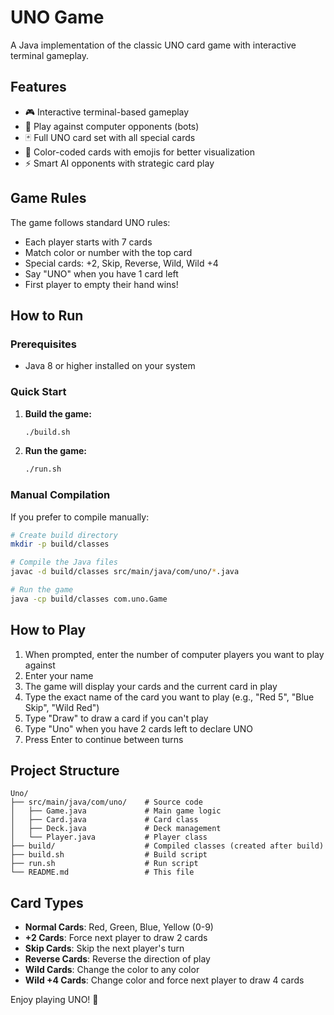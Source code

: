 # UNO Game

A Java implementation of the classic UNO card game with interactive terminal gameplay.

## Features

- 🎮 Interactive terminal-based gameplay
- 🤖 Play against computer opponents (bots)
- 🃏 Full UNO card set with all special cards
- 🎨 Color-coded cards with emojis for better visualization
- ⚡ Smart AI opponents with strategic card play

## Game Rules

The game follows standard UNO rules:
- Each player starts with 7 cards
- Match color or number with the top card
- Special cards: +2, Skip, Reverse, Wild, Wild +4
- Say "UNO" when you have 1 card left
- First player to empty their hand wins!

## How to Run

### Prerequisites
- Java 8 or higher installed on your system

### Quick Start

1. **Build the game:**
   ```bash
   ./build.sh
   ```

2. **Run the game:**
   ```bash
   ./run.sh
   ```

### Manual Compilation

If you prefer to compile manually:

```bash
# Create build directory
mkdir -p build/classes

# Compile the Java files
javac -d build/classes src/main/java/com/uno/*.java

# Run the game
java -cp build/classes com.uno.Game
```

## How to Play

1. When prompted, enter the number of computer players you want to play against
2. Enter your name
3. The game will display your cards and the current card in play
4. Type the exact name of the card you want to play (e.g., "Red 5", "Blue Skip", "Wild Red")
5. Type "Draw" to draw a card if you can't play
6. Type "Uno" when you have 2 cards left to declare UNO
7. Press Enter to continue between turns

## Project Structure

```
Uno/
├── src/main/java/com/uno/    # Source code
│   ├── Game.java             # Main game logic
│   ├── Card.java             # Card class
│   ├── Deck.java             # Deck management
│   └── Player.java           # Player class
├── build/                    # Compiled classes (created after build)
├── build.sh                  # Build script
├── run.sh                    # Run script
└── README.md                 # This file
```

## Card Types

- **Normal Cards**: Red, Green, Blue, Yellow (0-9)
- **+2 Cards**: Force next player to draw 2 cards
- **Skip Cards**: Skip the next player's turn
- **Reverse Cards**: Reverse the direction of play
- **Wild Cards**: Change the color to any color
- **Wild +4 Cards**: Change color and force next player to draw 4 cards

Enjoy playing UNO! 🎉
